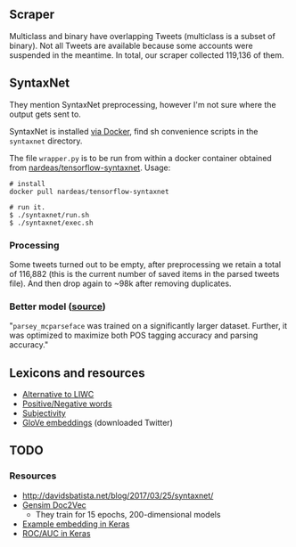 
## Scraper
Multiclass and binary have overlapping Tweets (multiclass is a subset of binary). Not all Tweets
are available because some accounts were suspended in the meantime. In total, our scraper collected
119,136 of them.


## SyntaxNet
They mention SyntaxNet preprocessing, however I'm not sure where the output gets sent to.

SyntaxNet is installed [via Docker](
https://github.com/tensorflow/models/blob/master/research/syntaxnet/g3doc/CLOUD.md), find sh
convenience scripts in the `syntaxnet` directory.

The file `wrapper.py` is to be run from within a docker container obtained from
[nardeas/tensorflow-syntaxnet](https://github.com/nardeas/tensorflow-syntaxnet). Usage:

```
# install
docker pull nardeas/tensorflow-syntaxnet

# run it.
$ ./syntaxnet/run.sh
$ ./syntaxnet/exec.sh
```

### Processing
Some tweets turned out to be empty, after preprocessing we retain a total of 116,882 (this is the
current number of saved items in the parsed tweets file). And then drop again to ~98k after
removing duplicates.

### Better model ([source](https://github.com/tensorflow/models/issues/1347))
"`parsey_mcparseface` was trained on a significantly larger dataset. Further, it was optimized to
maximize both POS tagging accuracy and parsing accuracy."


## Lexicons and resources
* [Alternative to LIWC](https://www.quora.com/What-is-an-alternative-to-LIWC-software)
* [Positive/Negative words](https://www.quora.com/Is-there-a-downloadable-database-of-positive-and-negative-words)
* [Subjectivity](http://mpqa.cs.pitt.edu/#subj_lexicon)
* [GloVe embeddings](https://nlp.stanford.edu/projects/glove/) (downloaded Twitter)

## TODO

### Resources
* http://davidsbatista.net/blog/2017/03/25/syntaxnet/
* [Gensim Doc2Vec](
https://github.com/RaRe-Technologies/gensim/blob/develop/docs/notebooks/doc2vec-lee.ipynb)
  * They train for 15 epochs, 200-dimensional models
* [Example embedding in Keras](https://github.com/bhaveshoswal/CNN-text-classification-keras/blob/master/model.py)
* [ROC/AUC in Keras](https://stackoverflow.com/questions/41032551/how-to-compute-receiving-operating-characteristic-roc-and-auc-in-keras)


